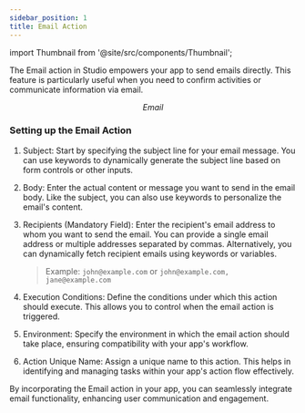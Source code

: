 ```yaml
---
sidebar_position: 1
title: Email Action
---
```



import Thumbnail from '@site/src/components/Thumbnail';

The Email action in Studio empowers your app to send emails directly. This feature is particularly useful when you need to confirm activities or communicate information via email.

<figure>
<Thumbnail src="/img/reference/actionflow-blocks/email/email.png" alt="Email" />
<figcaption align='center'><i>Email</i></figcaption>
</figure>

### Setting up the Email Action

1. Subject: Start by specifying the subject line for your email message. You can use keywords to dynamically generate the subject line based on form controls or other inputs.

2. Body: Enter the actual content or message you want to send in the email body. Like the subject, you can also use keywords to personalize the email's content.

3. Recipients (Mandatory Field): Enter the recipient's email address to whom you want to send the email. You can provide a single email address or multiple addresses separated by commas. Alternatively, you can dynamically fetch recipient emails using keywords or variables.

   > Example: `john@example.com` or `john@example.com, jane@example.com`

4. Execution Conditions: Define the conditions under which this action should execute. This allows you to control when the email action is triggered.

5. Environment: Specify the environment in which the email action should take place, ensuring compatibility with your app's workflow.

6. Action Unique Name: Assign a unique name to this action. This helps in identifying and managing tasks within your app's action flow effectively.

By incorporating the Email action in your app, you can seamlessly integrate email functionality, enhancing user communication and engagement.

<figure>
<Thumbnail src="/img/reference/actionflow-blocks/email/feild.png" alt="Email" />
</figure>


